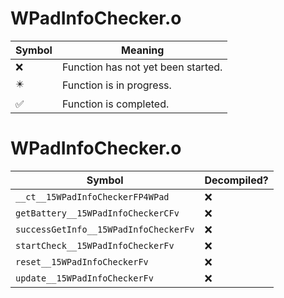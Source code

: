 # WPadInfoChecker.o
| Symbol | Meaning 
| ------------- | ------------- 
| :x: | Function has not yet been started. 
| :eight_pointed_black_star: | Function is in progress. 
| :white_check_mark: | Function is completed. 


# WPadInfoChecker.o
| Symbol | Decompiled? |
| ------------- | ------------- |
| `__ct__15WPadInfoCheckerFP4WPad` | :x: |
| `getBattery__15WPadInfoCheckerCFv` | :x: |
| `successGetInfo__15WPadInfoCheckerFv` | :x: |
| `startCheck__15WPadInfoCheckerFv` | :x: |
| `reset__15WPadInfoCheckerFv` | :x: |
| `update__15WPadInfoCheckerFv` | :x: |
